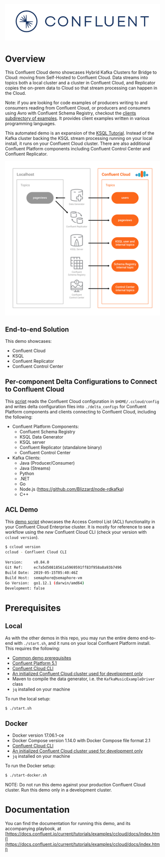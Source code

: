 ![image](../images/confluent-logo-300-2.png)

# Overview

This Confluent Cloud demo showcases Hybrid Kafka Clusters for Bridge to Cloud: moving from Self-Hosted to Confluent Cloud. Data streams into topics both a local cluster and a cluster in Confluent Cloud, and Replicator copies the on-prem data to Cloud so that stream processing can happen in the Cloud.

Note: if you are looking for code examples of producers writing to and consumers reading from Confluent Cloud, or producers and consumers using Avro with Confluent Schema Registry, checkout the [clients subdirectory of examples](../clients). It provides client examples written in various programming languages.

This automated demo is an expansion of the [KSQL Tutorial](https://docs.confluent.io/current/ksql/docs/tutorials/basics-local.html#create-a-stream-and-table>). Instead of the Kafka cluster backing the KSQL stream processing running on your local install, it runs on your Confluent Cloud cluster. There are also additional Confluent Platform components including Confluent Control Center and Confluent Replicator.

![image](docs/images/confluent-cloud-demo-diagram.png)

## End-to-end Solution

This demo showcases:

* Confluent Cloud
* KSQL
* Confluent Replicator
* Confluent Control Center


## Per-component Delta Configurations to Connect to Confluent Cloud

This [script](ccloud-generate-cp-configs.sh) reads the Confluent Cloud configuration in ``$HOME/.ccloud/config`` and writes delta configuration files into ``./delta_configs`` for Confluent Platform components and clients connecting to Confluent Cloud, including the following:

* Confluent Platform Components:
  * Confluent Schema Registry
  * KSQL Data Generator
  * KSQL server
  * Confluent Replicator (standalone binary)
  * Confluent Control Center
* Kafka Clients:
  * Java (Producer/Consumer)
  * Java (Streams)
  * Python
  * .NET
  * Go
  * Node.js (https://github.com/Blizzard/node-rdkafka)
  * C++

## ACL Demo

This [demo script](acl.sh) showcases the Access Control List (ACL) functionality in your Confluent Cloud Enterprise cluster. It is mostly for reference to see a workflow using the *new* Confluent Cloud CLI (check your version with `ccloud version`).

```bash
$ ccloud version
ccloud - Confluent Cloud CLI

Version:     v0.84.0
Git Ref:     ec7a5d50818561a5969591ff83f958a8a93b7496
Build Date:  2019-05-15T05:40:46Z
Build Host:  semaphore@semaphore-vm
Go Version:  go1.12.1 (darwin/amd64)
Development: false
```

# Prerequisites

## Local

As with the other demos in this repo, you may run the entire demo end-to-end with `./start.sh`, and it runs on your local Confluent Platform install.  This requires the following:

* [Common demo prerequisites](https://github.com/confluentinc/examples#prerequisites)
* [Confluent Platform 5.1](https://www.confluent.io/download/)
* [Confluent Cloud CLI](https://docs.confluent.io/current/cloud-quickstart.html#step-2-install-ccloud-cli)
* [An initialized Confluent Cloud cluster used for development only](https://confluent.cloud)
* Maven to compile the data generator, i.e. the `KafkaMusicExampleDriver` class
* `jq` installed on your machine

To run the local setup:

```bash
$ ./start.sh
```

## Docker

* Docker version 17.06.1-ce
* Docker Compose version 1.14.0 with Docker Compose file format 2.1
* [Confluent Cloud CLI](https://docs.confluent.io/current/cloud-quickstart.html#step-2-install-ccloud-cli)
* [An initialized Confluent Cloud cluster used for development only](https://confluent.cloud)
* `jq` installed on your machine

To run the Docker setup:

```bash
$ ./start-docker.sh
```

NOTE: Do not run this demo against your production Confluent Cloud cluster. Run this demo only in a development cluster.

# Documentation

You can find the documentation for running this demo, and its accompanying playbook, at [https://docs.confluent.io/current/tutorials/examples/ccloud/docs/index.html](https://docs.confluent.io/current/tutorials/examples/ccloud/docs/index.html)
